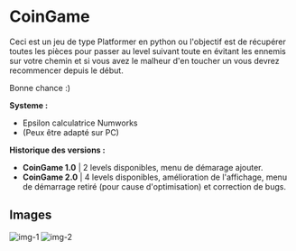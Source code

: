 # CoinGame
Ceci est un jeu de type Platformer en python ou l'objectif est de récupérer toutes les pièces pour passer au level suivant toute en évitant les ennemis sur votre chemin et si vous avez le malheur d'en toucher un vous devrez recommencer depuis le début.

Bonne chance :)

**Systeme :**
* Epsilon calculatrice Numworks
* (Peux être adapté sur PC)

**Historique des versions :**
* **CoinGame 1.0** | 2 levels disponibles, menu de démarage ajouter.
* **CoinGame 2.0** | 4 levels disponibles, amélioration de l'affichage, menu de démarrage retiré (pour cause d'optimisation) et correction de bugs.

## Images
![img-1](https://user-images.githubusercontent.com/59397349/111073614-b38f0480-84df-11eb-9ee9-4bd51e6ac415.png)
![img-2](https://user-images.githubusercontent.com/59397349/111073713-fbae2700-84df-11eb-82ce-d254ba8b9bfa.png)

